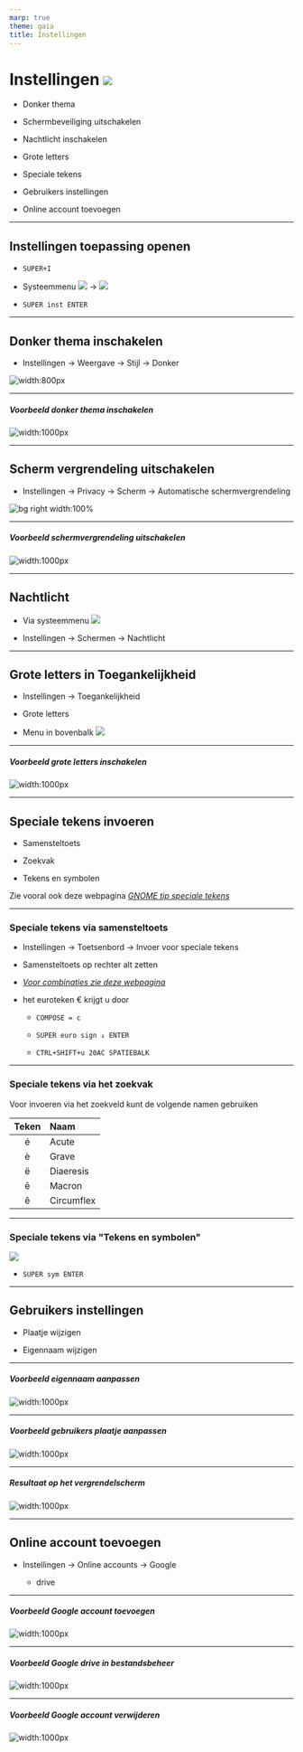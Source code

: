 ```yaml
---
marp: true
theme: gaia
title: Instellingen
---
```

# Instellingen ![](img/instellingen-knop.png)
- Donker thema

- Schermbeveiliging uitschakelen

- Nachtlicht inschakelen

- Grote letters

- Speciale tekens

- Gebruikers instellingen

- Online account toevoegen

---
## Instellingen toepassing openen

- ```SUPER+I``` 

- Systeemmenu ![](img/systeem-menu-gesloten.png) -> ![](img/instellingen-knop.png)

- ```SUPER inst ENTER``` 

---
## Donker thema inschakelen

- Instellingen -> Weergave -> Stijl -> Donker

![width:800px](img/instellingen-weergave-stijl.png)

---
##### Voorbeeld donker thema inschakelen

![width:1000px](img/instellingen-donker-thema.gif)

---


## Scherm vergrendeling uitschakelen

- Instellingen -> Privacy -> Scherm -> Automatische schermvergrendeling

![bg right width:100%](img/instellingen-privacy-scherm.png)

---
##### Voorbeeld schermvergrendeling uitschakelen

![width:1000px](img/instellingen-schermvergrendeling-uitschakelen.gif)

---

## Nachtlicht

- Via systeemmenu ![](img/systeem-menu-gesloten.png)

- Instellingen -> Schermen -> Nachtlicht

---
## Grote letters in Toegankelijkheid

- Instellingen -> Toegankelijkheid

- Grote letters

- Menu in bovenbalk ![](img/toegankelijkheidsmenu.png)
---
##### Voorbeeld grote letters inschakelen

![width:1000px](img/instellingen-grote-letters.gif)

---
## Speciale tekens invoeren

- Samensteltoets

- Zoekvak

- Tekens en symbolen

Zie vooral ook deze webpagina [*GNOME tip speciale tekens*](https://help.gnome.org/users/gnome-help/stable/tips-specialchars.html.nl)

---
### Speciale tekens via samensteltoets

- Instellingen -> Toetsenbord -> Invoer voor speciale tekens
    
- Samensteltoets op rechter alt zetten 

- [*Voor combinaties zie deze webpagina*](https://en.wikipedia.org/wiki/Compose_key#Common_compose_combinations)

- het euroteken € krijgt u door
    
    - ```COMPOSE = c```

    - ```SUPER euro sign ↓ ENTER```

    - ```CTRL+SHIFT+u 20AC SPATIEBALK```

---
### Speciale tekens via het zoekvak

Voor invoeren via het zoekveld kunt de volgende namen gebruiken

|Teken|Naam|
|:---:|:---| 
| é| Acute|
| è| Grave|
| ë | Diaeresis|
| ē | Macron|
| ê | Circumflex|

---
### Speciale tekens via "Tekens en symbolen" 

![](img/tekens-symbolen-icon.png)

- ```SUPER sym ENTER```

---
## Gebruikers instellingen

- Plaatje wijzigen

- Eigennaam wijzigen

---
##### Voorbeeld eigennaam aanpassen

![width:1000px](img/instellingen-gebruikers-eigennaam.gif)

---
##### Voorbeeld gebruikers plaatje aanpassen

![width:1000px](img/instellingen-gebruikers-plaatje.gif)

---
##### Resultaat op het vergrendelscherm

![width:1000px](img/instellingen-gebruikers-resultaat.png)

---
## Online account toevoegen

-  Instellingen -> Online accounts -> Google

    -  drive
---
##### Voorbeeld Google account toevoegen

![width:1000px](img/instellingen-online-account-Google-toevoegen.gif)

---
##### Voorbeeld Google drive in bestandsbeheer

![width:1000px](img/instellingen-online-account-Google-Drive.gif)

---
##### Voorbeeld Google account verwijderen

![width:1000px](img/instellingen-online-account-Google-verwijderen.gif)


<!-- __N.B.__ Microsoft account werkt **niet**. -->

